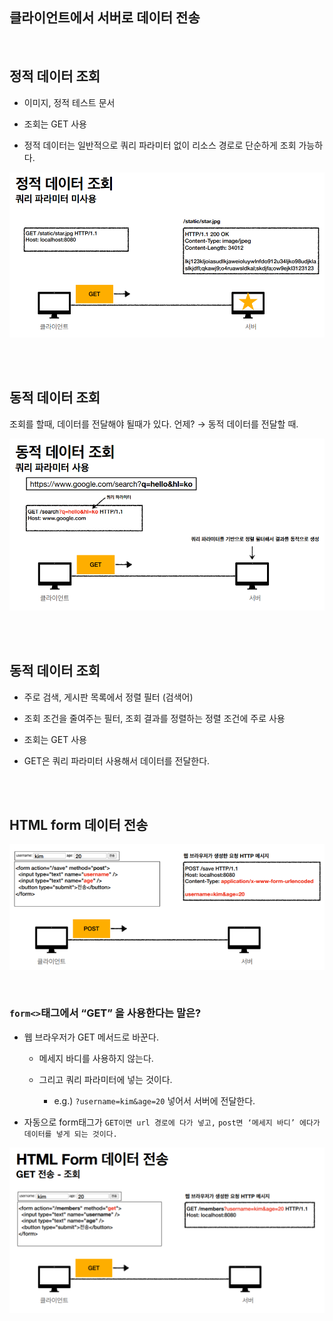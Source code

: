 ## 클라이언트에서 서버로 데이터 전송

<br/>

## 정적 데이터 조회

- 이미지, 정적 테스트 문서

- 조회는 GET 사용

- 정적 데이터는 일반적으로 쿼리 파라미터 없이 리소스 경로로 단순하게 조회 가능하다.

![이미지](/programming/img/입문609.PNG)

<br/><br/>

## 동적 데이터 조회

조회를 할때, 데이터를 전달해야 될때가 있다. 언제? → 동적 데이터를 전달할 때.

![이미지](/programming/img/입문610.PNG)

<br/><br/>

## 동적 데이터 조회

- 주로 검색, 게시판 목록에서 정렬 필터 (검색어)

- 조회 조건을 줄여주는 필터, 조회 결과를 정렬하는 정렬 조건에 주로 사용

- 조회는 GET 사용

- GET은 쿼리 파라미터 사용해서 데이터를 전달한다.

<br/><br/>

## HTML form 데이터 전송

![이미지](/programming/img/입문611.PNG)

<br/>

### `form<>`태그에서 “GET” 을 사용한다는 말은?

- 웹 브라우저가 GET 메서드로 바꾼다.

    - 메세지 바디를 사용하지 않는다.

    - 그리고 쿼리 파라미터에 넣는 것이다.

        - e.g.) `?username=kim&age=20` 넣어서 서버에 전달한다.

- 자동으로 form태그가 `GET이면 url 경로에 다가 넣고,` `post면 ‘메세지 바디’ 에다가 데이터를 넣게 되는 것이다.`
    

![이미지](/programming/img/입문612.PNG)